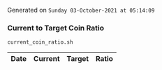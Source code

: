 Generated on `Sunday 03-October-2021 at 05:14:09`

### Current to Target Coin Ratio
`current_coin_ratio.sh`

Date|Current|Target|Ratio
---|---|---|---
